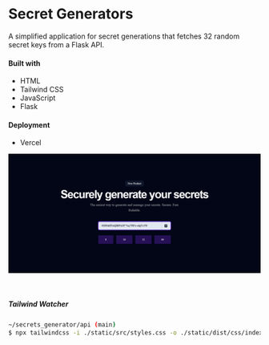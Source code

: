 # Secret Generators

A simplified application for secret generations that fetches 32 random secret keys from a Flask API.

#### Built with

- HTML
- Tailwind CSS
- JavaScript
- Flask

#### Deployment

- Vercel

![](./api/static/assets/ss.png)

<br />

##### Tailwind Watcher

```bash
~/secrets_generator/api (main)
$ npx tailwindcss -i ./static/src/styles.css -o ./static/dist/css/index.css --watch
```
